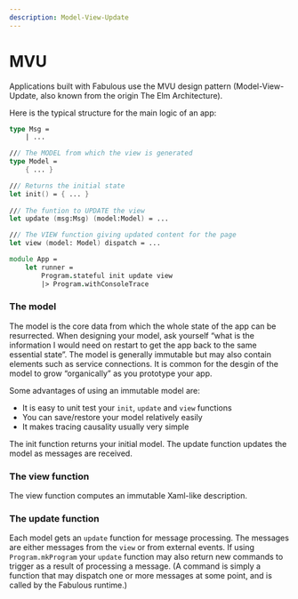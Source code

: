 ```yaml
---
description: Model-View-Update
---
```


# MVU

Applications built with Fabulous use the MVU design pattern (Model-View-Update, also known from the origin The Elm Architecture).

Here is the typical structure for the main logic of an app:

```fsharp
type Msg =
    | ...

/// The MODEL from which the view is generated
type Model = 
    { ... }

/// Returns the initial state
let init() = { ... }
    
/// The funtion to UPDATE the view
let update (msg:Msg) (model:Model) = ...

/// The VIEW function giving updated content for the page
let view (model: Model) dispatch = ...

module App =
    let runner =
        Program.stateful init update view
        |> Program.withConsoleTrace
```

### The model&#x20;

The model is the core data from which the whole state of the app can be resurrected. When designing your model, ask yourself “what is the information I would need on restart to get the app back to the same essential state”. The model is generally immutable but may also contain elements such as service connections. It is common for the desgin of the model to grow “organically” as you prototype your app.

Some advantages of using an immutable model are:

* It is easy to unit test your `init`, `update` and `view` functions
* You can save/restore your model relatively easily
* It makes tracing causality usually very simple

The init function returns your initial model. The update function updates the model as messages are received.

### The view function&#x20;

The view function computes an immutable Xaml-like description.

### The update function&#x20;

Each model gets an `update` function for message processing. The messages are either messages from the `view` or from external events. If using `Program.mkProgram` your `update` function may also return new commands to trigger as a result of processing a message. (A command is simply a function that may dispatch one or more messages at some point, and is called by the Fabulous runtime.)
